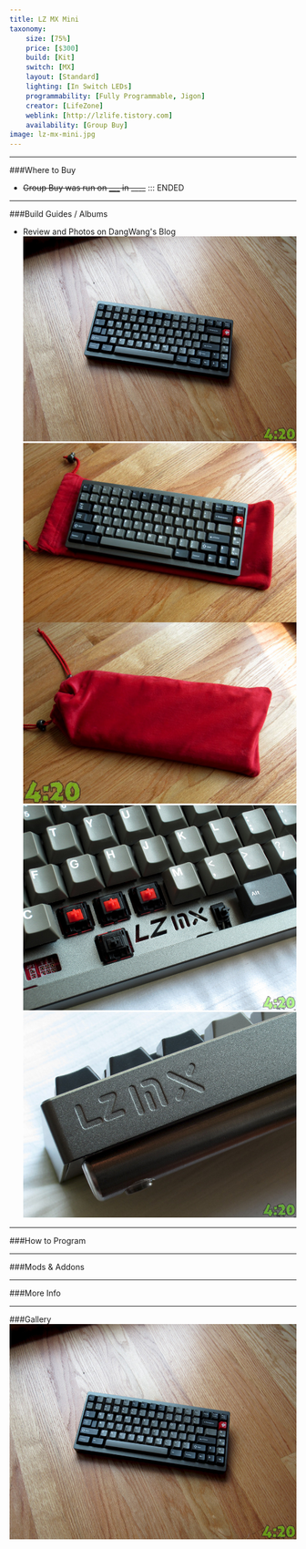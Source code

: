 ```yaml
---
title: LZ MX Mini
taxonomy:
    size: [75%]
    price: [$300]
    build: [Kit]
    switch: [MX]
    layout: [Standard]
    lighting: [In Switch LEDs]
    programmability: [Fully Programmable, Jigon]
    creator: [LifeZone]
    weblink: [http://lzlife.tistory.com]
    availability: [Group Buy]
image: lz-mx-mini.jpg
---
```


<a name="buy"></a>

---

###Where to Buy
* ~~Group Buy was run on [___](#) in ____~~ ::: ENDED

<a name="albums"></a>

---

###Build Guides / Albums
- Review and Photos on DangWang's Blog
![](lz-mx-mini.jpg)
![](lz-mx-mini-bag.jpg)
![](lz-mx-mini-closeup.jpg)
![](lz-mx-mini-closeup2.jpg)

<a name="program"></a>

---

###How to Program


<a name="mods"></a>

---

###Mods &amp; Addons


<a name="misc"></a>

---

###More Info


<a name="gallery"></a>

---

###Gallery  
![](lz-mx-mini.jpg)

